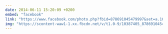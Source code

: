 ```yaml
---
date: 2014-06-11 15:20:09 +0200
embed: "facebook"
link: "https://www.facebook.com/photo.php?fbid=878691045479997&set=a.101362916546151.3465.100000173280073&type=3&theater"
img: "https://scontent-waw1-1.xx.fbcdn.net/v/t1.0-9/10387405_878691045479997_4165278516689303296_n.jpg?oh=71e7f31593b3add9ad12a71164f0ae45&oe=596A9C80"
---
```

